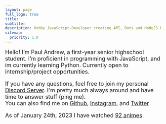 ```yaml
---
layout: page
full_logo: true
title: 
subtitle: 
description: Hobby JavaScript-Developer creating API, Bots and NodeJS Projects
sitemap:
  priority: 1.0
---
```

<font size="+1">Hello! I’m Paul Andrew, a first-year senior highschool student. I’m proficient in programming with JavaScript, and im currently learning Python. Currently open to internship/project opportunities.

If you have any questions, feel free to join my personal <a href="{{ site.author.discord }}">Discord Server</a>. I'm pretty much always around and have time to answer stuff (ping me).<br>
You can also find me on <a href="{{ site.author.github }}">Github</a>, <a href="{{ site.author.instagram }}">Instagram</a>, and <a href="{{ site.author.twitter }}">Twitter</a>

<p class="describe-text">As of January 24th, 2023 I have watched <a href="{{ site.author.anilist }}">92 animes</a>.</p></font>

<br>
<br>
<br>
<br>
<br>
<br>
<br>
